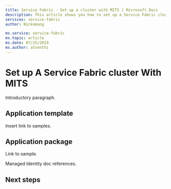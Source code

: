 ```yaml
---
title: Service Fabric - Set up a cluster with MITS | Microsoft Docs
description: This article shows you how to set up a Service Fabric cluster with Managed Identity
services: service-fabric
author: Nickomang

ms.service: service-fabric
ms.topic: article
ms.date: 07/25/2019
ms.author: atsenthi
---
```


# Set up A Service Fabric cluster With MITS

Introductory paragraph.

## Application template

Insert link to samples.

## Application package

Link to sample.

Managed Identity doc references.

## Next steps
